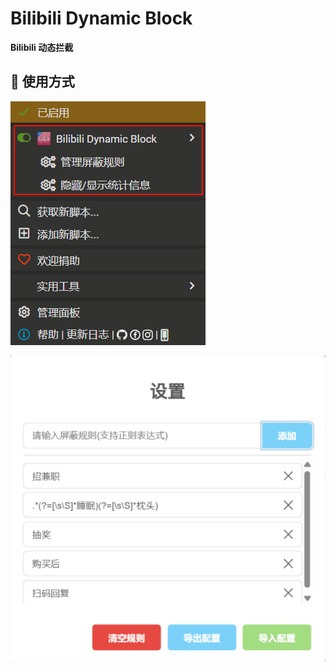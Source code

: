 # Bilibili Dynamic Block

**Bilibili 动态拦截**

## 📖 使用方式

![](https://raw.githubusercontent.com/xiaohuohumax/userscripts/main/packages/bilibili/dynamic-block/images/monkey.png)

![](https://raw.githubusercontent.com/xiaohuohumax/userscripts/main/packages/bilibili/dynamic-block/images/config-view.png)
